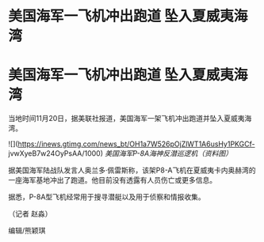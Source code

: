 # 美国海军一飞机冲出跑道 坠入夏威夷海湾

# 美国海军一飞机冲出跑道 坠入夏威夷海湾

当地时间11月20日，据美联社报道，美国海军一架飞机冲出跑道并坠入夏威夷海湾。

![](https://inews.gtimg.com/news_bt/OH1a7W526pOjZlWT1A6usHy1PKGCf-
jvwXyeB7w24OyPsAA/1000) _美国海军P-8A海神反潜巡逻机（资料图）_

据美国海军陆战队发言人奥兰多·佩雷斯称，该架P8-A飞机在夏威夷卡内奥赫湾的一座海军基地冲出了跑道。他目前没有透露有人员伤亡或更多信息。

据悉，P-8A型飞机经常用于搜寻潜艇以及用于侦察和情报收集。

（记者 赵淼）

编辑/熊颖琪

